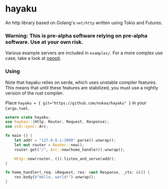 # hayaku

An http library based on Golang's `net/http` written using Tokio and Futures.

### Warning: This is pre-alpha software relying on pre-alpha software. Use at your own risk.

Various example servers are included in `examples/`. For a more complex use case,
take a look at [neppit]("https://github.com/nokaa/neppit").

### Using
Note that hayaku relies on serde, which uses unstable compiler features. This
means that until these features are stabilized, you must use a nightly version
of the rust compiler.

Place `hayaku = { git="https://github.com/nokaa/hayaku" }` in your `Cargo.toml`.

```Rust
extern crate hayaku;
use haykau::{Http, Router, Request, Response};
use std::sync::Arc;

fn main () {
    let addr = "127.0.0.1:3000".parse().unwrap();
    let mut router = Router::new();
    router.get("/", Arc::new(home_handler)).unwrap();

    Http::new(router, ()).listen_and_serve(addr);
}

fn home_handler(_req: &Request, res: &mut Response, _ctx: &()) {
    res.body(b"Hello, world!").unwrap();
}
```
